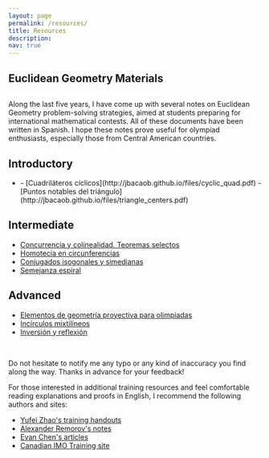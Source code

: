 ```yaml
---
layout: page
permalink: /resources/
title: Resources
description: 
nav: true
---
```


<style>
.myDiv {
    margin: 30px 0px 30px 0px;
}
</style>

<style>
.myDiv2 {
    margin: 15px 0px 15px 0px;
}
</style>

<div class="Resources">

<div class="myDiv">
<h2> Euclidean Geometry Materials </h2>
</div>
  
Along the last five years, I have come up with several notes on Euclidean Geometry problem-solving strategies, 
aimed at students preparing for international mathematical contests. All of these documents have been written in Spanish. I hope these notes prove useful for olympiad enthusiasts, especially those from Central American countries. 
    
<div class="myDiv2">
<h2> Introductory </h2>
</div>

<ul>
<li>
- [Cuadriláteros cíclicos](http://jbacaob.github.io/files/cyclic_quad.pdf)
- [Puntos notables del triángulo](http://jbacaob.github.io/files/triangle_centers.pdf) </li>
</ul>

<div class="myDiv2">
<h2> Intermediate </h2>
</div>

- [Concurrencia y colinealidad. Teoremas selectos](http://jbacaob.github.io/files/conc_col.pdf)
- [Homotecia en circunferencias](http://jbacaob.github.io/files/homot_circ.pdf)
- [Conjugados isogonales y simedianas](http://jbacaob.github.io/files/conj_isog.pdf)
- [Semejanza espiral](http://jbacaob.github.io/files/sem_espiral.pdf)
    
<div class="myDiv2">
<h2> Advanced </h2>
</div>

- [Elementos de geometría proyectiva para olimpiadas](http://jbacaob.github.io/files/proj_geo.pdf)
- [Incírculos mixtilíneos](http://jbacaob.github.io/files/mixt_incircles.pdf)
- [Inversión y reflexión](http://jbacaob.github.io/files/inv_refl.pdf)
<br/>

Do not hesitate to notify me any typo or any kind of inaccuracy you find along the way. Thanks in advance for your feedback!  

For those interested in additional training resources and feel comfortable reading explanations and proofs in English, I recommend the following authors and sites:
- [Yufei Zhao's training handouts](https://yufeizhao.com/olympiad/)
- [Alexander Remorov's notes](https://alexanderrem.weebly.com/math-competitions.html)
- [Evan Chen's articles](https://web.evanchen.cc/olympiad.html)
- [Canadian IMO Training site](https://sites.google.com/site/imocanada/2021-winter-camp)
